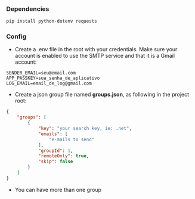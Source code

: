 ### Dependencies
``` BASH
pip install python-dotenv requests
```


### Config
* Create a .env file in the root with your credentials. Make sure your account is enabled to use the SMTP service and that it is a Gmail account:

``` RAW
SENDER_EMAIL=seu@email.com
APP_PASSKEY=sua_senha_de_aplicativo
LOG_EMAIL=email_de_log@gmail.com
```

* Create a json group file named __groups.json__, as following in the project root:

``` JSON
{
    "groups": [
        {
            "key": "your search key, ie: .net",
            "emails": [
                "e-mails to send"
            ],
            "groupId": 1, 
            "remoteOnly": true,
            "skip": false
        }
    ]
}
```
* You can have more than one group
